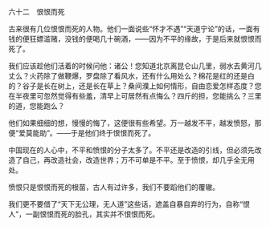 六十二　恨恨而死

  

古来很有几位恨恨而死的人物。他们一面说些“怀才不遇”“天道宁论”的话，一面有钱的便狂嫖滥赌，没钱的便喝几十碗酒，——因为不平的缘故，于是后来就恨恨而死了。

我们应该趁他们活着的时候问他：诸公！您知道北京离昆仑山几里，弱水去黄河几丈么？火药除了做鞭爆，罗盘除了看风水，还有什么用处么？棉花是红的还是白的？谷子是长在树上，还是长在草上？桑间濮上如何情形，自由恋爱怎样态度？您在半夜里可忽然觉得有些羞，清早上可居然有点悔么？四斤的担，您能挑么？三里的道，您能跑么？

他们如果细细的想，慢慢的悔了，这便很有些希望。万一越发不平，越发愤怒，那便“爱莫能助”。——于是他们终于恨恨而死了。

中国现在的人心中，不平和愤恨的分子太多了。不平还是改造的引线，但必须先改造了自己，再改造社会，改造世界；万不可单是不平。至于愤恨，却几乎全无用处。

愤恨只是恨恨而死的根苗，古人有过许多，我们不要蹈他们的覆辙。

我们更不要借了“天下无公理，无人道”这些话，遮盖自暴自弃的行为，自称“恨人”，一副恨恨而死的脸孔，其实并不恨恨而死。
